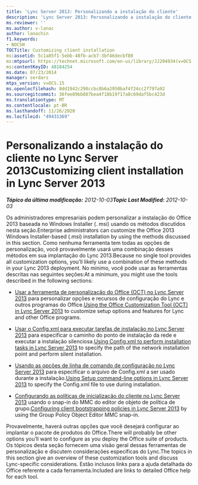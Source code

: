 ```yaml
---
title: 'Lync Server 2013: Personalizando a instalação do cliente'
description: 'Lync Server 2013: Personalizando a instalação do cliente.'
ms.reviewer: ''
ms.author: v-lanac
author: lanachin
f1.keywords:
- NOCSH
TOCTitle: Customizing client installation
ms:assetid: 5c1a85f1-5ebb-48fb-acb7-3bf46decbf80
ms:mtpsurl: https://technet.microsoft.com/en-us/library/JJ204934(v=OCS.15)
ms:contentKeyID: 48184254
ms.date: 07/23/2014
manager: serdars
mtps_version: v=OCS.15
ms.openlocfilehash: 8dd1942c298ccbc8b6a2950baf4f24cc2f797a92
ms.sourcegitcommit: 36fee89bb887bea4f18b19f17a8c69daf5bc423d
ms.translationtype: MT
ms.contentlocale: pt-BR
ms.lasthandoff: 11/26/2020
ms.locfileid: "49431369"
---
```

# <a name="customizing-client-installation-in-lync-server-2013"></a><span data-ttu-id="2fee6-103">Personalizando a instalação do cliente no Lync Server 2013</span><span class="sxs-lookup"><span data-stu-id="2fee6-103">Customizing client installation in Lync Server 2013</span></span>

<div data-xmlns="http://www.w3.org/1999/xhtml">

<div class="topic" data-xmlns="http://www.w3.org/1999/xhtml" data-msxsl="urn:schemas-microsoft-com:xslt" data-cs="https://msdn.microsoft.com/">

<div data-asp="https://msdn2.microsoft.com/asp">



</div>

<div id="mainSection">

<div id="mainBody"><span data-ttu-id="2fee6-104">

<span> </span></span><span class="sxs-lookup"><span data-stu-id="2fee6-104">

<span> </span></span></span>

<span data-ttu-id="2fee6-105">_**Tópico da última modificação:** 2012-10-03_</span><span class="sxs-lookup"><span data-stu-id="2fee6-105">_**Topic Last Modified:** 2012-10-03_</span></span>

<span data-ttu-id="2fee6-106">Os administradores empresariais podem personalizar a instalação do Office 2013 baseada no Windows Installer (. msi) usando os métodos discutidos nesta seção.</span><span class="sxs-lookup"><span data-stu-id="2fee6-106">Enterprise administrators can customize the Office 2013 Windows Installer-based (.msi) installation by using the methods discussed in this section.</span></span> <span data-ttu-id="2fee6-107">Como nenhuma ferramenta tem todas as opções de personalização, você provavelmente usará uma combinação desses métodos em sua implantação do Lync 2013.</span><span class="sxs-lookup"><span data-stu-id="2fee6-107">Because no single tool provides all customization options, you’ll likely use a combination of these methods in your Lync 2013 deployment.</span></span> <span data-ttu-id="2fee6-108">No mínimo, você pode usar as ferramentas descritas nas seguintes seções:</span><span class="sxs-lookup"><span data-stu-id="2fee6-108">At a minimum, you might use the tools described in the following sections:</span></span>

  - <span data-ttu-id="2fee6-109">[Usar a ferramenta de personalização do Office (OCT) no Lync Server 2013](lync-server-2013-using-the-office-customization-tool-oct.md) para personalizar opções e recursos de configuração do Lync e outros programas do Office.</span><span class="sxs-lookup"><span data-stu-id="2fee6-109">[Using the Office Customization Tool (OCT) in Lync Server 2013](lync-server-2013-using-the-office-customization-tool-oct.md) to customize setup options and features for Lync and other Office programs.</span></span>

  - <span data-ttu-id="2fee6-110">[Usar o Config.xml para executar tarefas de instalação no Lync Server 2013](lync-server-2013-using-config-xml-to-perform-installation-tasks.md) para especificar o caminho do ponto de instalação da rede e executar a instalação silenciosa.</span><span class="sxs-lookup"><span data-stu-id="2fee6-110">[Using Config.xml to perform installation tasks in Lync Server 2013](lync-server-2013-using-config-xml-to-perform-installation-tasks.md) to specify the path of the network installation point and perform silent installation.</span></span>

  - <span data-ttu-id="2fee6-111">[Usando as opções de linha de comando de configuração no Lync Server 2013](lync-server-2013-using-setup-command-line-options.md) para especificar o arquivo de Config.xml a ser usado durante a instalação.</span><span class="sxs-lookup"><span data-stu-id="2fee6-111">[Using Setup command-line options in Lync Server 2013](lync-server-2013-using-setup-command-line-options.md) to specify the Config.xml file to use during installation.</span></span>

  - <span data-ttu-id="2fee6-112">[Configurando as políticas de inicialização do cliente no Lync Server 2013](lync-server-2013-configuring-client-bootstrapping-policies.md) usando o snap-in do MMC do editor de objeto de política de grupo.</span><span class="sxs-lookup"><span data-stu-id="2fee6-112">[Configuring client bootstrapping policies in Lync Server 2013](lync-server-2013-configuring-client-bootstrapping-policies.md) by using the Group Policy Object Editor MMC snap-in.</span></span>

<span data-ttu-id="2fee6-113">Provavelmente, haverá outras opções que você desejará configurar ao implantar o pacote de produtos do Office.</span><span class="sxs-lookup"><span data-stu-id="2fee6-113">There will probably be other options you’ll want to configure as you deploy the Office suite of products.</span></span> <span data-ttu-id="2fee6-114">Os tópicos desta seção fornecem uma visão geral dessas ferramentas de personalização e discutem considerações específicas do Lync.</span><span class="sxs-lookup"><span data-stu-id="2fee6-114">The topics in this section give an overview of these customization tools and discuss Lync-specific considerations.</span></span> <span data-ttu-id="2fee6-115">Estão inclusos links para a ajuda detalhada do Office referente a cada ferramenta.</span><span class="sxs-lookup"><span data-stu-id="2fee6-115">Included are links to detailed Office help for each tool.</span></span>

<span data-ttu-id="2fee6-116"></div>

<span> </span>

</div>

</div>

</span><span class="sxs-lookup"><span data-stu-id="2fee6-116"></div>

<span> </span>

</div>

</div>

</span></span></div>

